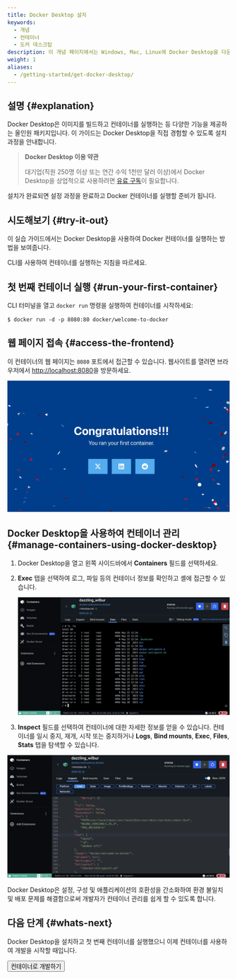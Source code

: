```yaml
---
title: Docker Desktop 설치
keywords:
  - 개념
  - 컨테이너
  - 도커 데스크탑
description: 이 개념 페이지에서는 Windows, Mac, Linux에 Docker Desktop을 다운로드하고 설치하는 방법을 배웁니다.
weight: 1
aliases:
  - /getting-started/get-docker-desktop/
---
```


<YoutubeEmbed videoId="C2bPVhiNU-0" />

## 설명 {#explanation}

Docker Desktop은 이미지를 빌드하고 컨테이너를 실행하는 등 다양한 기능을 제공하는 올인원 패키지입니다.
이 가이드는 Docker Desktop을 직접 경험할 수 있도록 설치 과정을 안내합니다.

> **Docker Desktop 이용 약관**
>
> 대기업(직원 250명 이상 또는 연간 수익 1천만 달러 이상)에서 Docker Desktop을 상업적으로 사용하려면 [유료 구독](https://www.docker.com/pricing/?_gl=1*1nyypal*_ga*MTYxMTUxMzkzOS4xNjgzNTM0MTcw*_ga_XJWPQMJYHQ*MTcxNjk4MzU4Mi4xMjE2LjEuMTcxNjk4MzkzNS4xNy4wLjA.)이 필요합니다.

<Card
  title="Mac용 Docker Desktop"
  description="macOS 샌드박스 보안 모델을 사용하는 네이티브 애플리케이션으로, 모든 Docker 도구를 Mac에 제공합니다."
  link="/desktop/setup/install/mac-install/"
  icon="/assets/images/apple_48.svg"
/>

<Card
  title="Windows용 Docker Desktop"
  description="모든 Docker 도구를 Windows 컴퓨터에 제공하는 네이티브 Windows 애플리케이션입니다."
  link="/desktop/setup/install/windows-install/"
  icon="/assets/images/windows_48.svg"
/>

<Card
  title="Linux용 Docker Desktop"
  description="모든 Docker 도구를 Linux 컴퓨터에 제공하는 네이티브 Linux 애플리케이션입니다."
  link="/desktop/setup/install/linux/"
  icon="/assets/images/linux_48.svg"
/>

설치가 완료되면 설정 과정을 완료하고 Docker 컨테이너를 실행할 준비가 됩니다.

## 시도해보기 {#try-it-out}

이 실습 가이드에서는 Docker Desktop을 사용하여 Docker 컨테이너를 실행하는 방법을 보여줍니다.

CLI를 사용하여 컨테이너를 실행하는 지침을 따르세요.

## 첫 번째 컨테이너 실행 {#run-your-first-container}

CLI 터미널을 열고 `docker run` 명령을 실행하여 컨테이너를 시작하세요:

```console
$ docker run -d -p 8080:80 docker/welcome-to-docker
```

## 웹 페이지 접속 {#access-the-frontend}

이 컨테이너의 웹 페이지는 `8080` 포트에서 접근할 수 있습니다. 웹사이트를 열려면 브라우저에서 [http://localhost:8080](http://localhost:8080)을 방문하세요.

![실행 중인 컨테이너에서 제공하는 Nginx 웹 서버의 랜딩 페이지 스크린샷](../docker-concepts/the-basics/images/access-the-frontend.webp?border=true)

## Docker Desktop을 사용하여 컨테이너 관리 {#manage-containers-using-docker-desktop}

1. Docker Desktop을 열고 왼쪽 사이드바에서 **Containers** 필드를 선택하세요.
2. **Exec** 탭을 선택하여 로그, 파일 등의 컨테이너 정보를 확인하고 셸에 접근할 수 있습니다.

   ![Docker Desktop에서 실행 중인 컨테이너에 exec하는 스크린샷](images/exec-into-docker-container.webp?border=true)

3. **Inspect** 필드를 선택하여 컨테이너에 대한 자세한 정보를 얻을 수 있습니다. 컨테이너를 일시 중지, 재개, 시작 또는 중지하거나 **Logs**, **Bind mounts**, **Exec**, **Files**, **Stats** 탭을 탐색할 수 있습니다.

![Docker Desktop에서 실행 중인 컨테이너를 검사하는 스크린샷](images/inspecting-container.webp?border=true)

Docker Desktop은 설정, 구성 및 애플리케이션의 호환성을 간소화하여 환경 불일치 및 배포 문제를 해결함으로써 개발자가 컨테이너 관리를 쉽게 할 수 있도록 합니다.

## 다음 단계 {#whats-next}

Docker Desktop을 설치하고 첫 번째 컨테이너를 실행했으니 이제 컨테이너를 사용하여 개발을 시작할 때입니다.

<Button href="develop-with-containers">컨테이너로 개발하기</Button>
